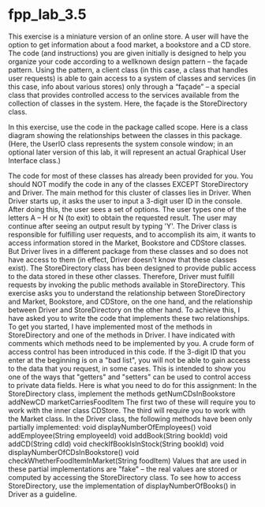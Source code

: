 # fpp_lab_3.5

This exercise is a miniature version of an online store. A user will have the option to get information about a food market, a bookstore and a CD store. The code (and instructions) you are given initially is designed to help you organize your code according to a wellknown design pattern – the façade pattern. Using the pattern, a client class (in this case, a class that handles user requests) is able to gain access to a system of classes and services (in this case, info about various stores) only through a “façade” – a special class that provides controlled access to the services available from the collection of classes in the system. Here, the façade is the StoreDirectory class.

In this exercise, use the code in the package called scope. Here is a class diagram showing the relationships between the classes in this package. (Here, the UserIO class represents the system console window; in an optional later version of this lab, it will represent an actual Graphical User Interface class.)

The code for most of these classes has already been provided for you. You should NOT modify the code in any of the classes EXCEPT StoreDirectory and Driver. The main method for this cluster of classes lies in Driver. When Driver starts up, it asks the user to input a 3-digit user ID in the console. After doing this, the user sees a set of options. The user types one of the letters A – H or N (to exit) to obtain the requested result. The user may continue after seeing an output result by typing 'Y'. The Driver class is responsible for fulfilling user requests, and to accomplish its aim, it wants to access information stored in the Market, Bookstore and CDStore classes. But Driver lives in a different package from these classes and so does not have access to them (in effect, Driver doesn't know that these classes exist). The StoreDirectory class has been designed to provide public access to the data stored in these other classes. Therefore, Driver must fulfill requests by invoking the public methods available in StoreDirectory. This exercise asks you to understand the relationship between StoreDirectory and Market, Bookstore, and CDStore, on the one hand, and the relationship between Driver and StoreDirectory on the other hand. To achieve this, I have asked you to write the code that implements these two relationships. To get you started, I have implemented most of the methods in StoreDirectory and one of the methods in Driver. I have indicated with comments which methods need to be implemented by you. A crude form of access control has been introduced in this code. If the 3-digit ID that you enter at the beginning is on a "bad list", you will not be able to gain access to the data that you request, in some cases. This is intended to show you one of the ways that "getters" and "setters" can be used to control access to private data fields. Here is what you need to do for this assignment: In the StoreDirectory class, implement the methods getNumCDsInBookstore addNewCD marketCarriesFoodItem The first two of these will require you to work with the inner class CDStore. The third will require you to work with the Market class. In the Driver class, the following methods have been only partially implemented: void displayNumberOfEmployees() void addEmployee(String employeeId) void addBook(String bookId) void addCD(String cdId) void checkIfBookIsInStock(String bookId) void displayNumberOfCDsInBookstore() void checkWhetherFoodItemInMarket(String foodItem) Values that are used in these partial implementations are "fake" – the real values are stored or computed by accessing the StoreDirectory class. To see how to access StoreDirectory, use the implementation of displayNumberOfBooks() in Driver as a guideline.
